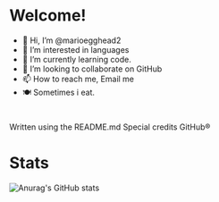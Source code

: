 # Welcome!
- 👋 Hi, I’m @marioegghead2
- 👀 I’m interested in languages
- 🌱 I’m currently learning code.
- 💞️ I’m looking to collaborate on GitHub
- 📫 How to reach me, Email me
- 🍽️ Sometimes i eat. 
#     
Written using the README.md Special credits GitHub®️
# Stats
![Anurag's GitHub stats](https://github-readme-stats.vercel.app/api?username=marioegghead2&show_icons=true&theme=highcontrast)

